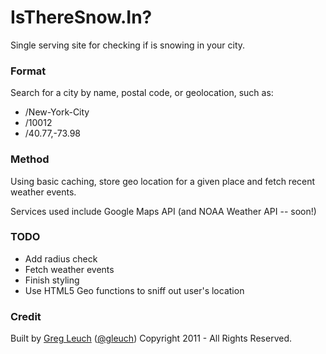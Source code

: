 # IsThereSnow.In?

Single serving site for checking if is snowing in your city.


### Format

Search for a city by name, postal code, or geolocation, such as:

* /New-York-City
* /10012
* /40.77,-73.98


### Method

Using basic caching, store geo location for a given place and fetch recent weather events.

Services used include Google Maps API (and NOAA Weather API -- soon!)


### TODO

* Add radius check
* Fetch weather events
* Finish styling
* Use HTML5 Geo functions to sniff out user's location


### Credit

Built by [Greg Leuch](http://gleu.ch) ([@gleuch](http://twitter.com/gleuch))
Copyright 2011 - All Rights Reserved.